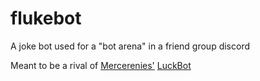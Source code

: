 # flukebot
 A joke bot used for a "bot arena" in a friend group discord
 
 Meant to be a rival of [Mercerenies'](https://github.com/Mercerenies) [LuckBot](https://github.com/Mercerenies/luckbot)